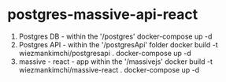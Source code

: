 # postgres-massive-api-react

1. Postgres DB - 
    within the '/postgres'
    docker-compose up -d
2. Postgres API - 
   within the '/postgresApi' folder
   docker build -t wiezmankimchi/postgresapi .
   docker-compose up -d
3. massive - react - app
   within the '/massivejs'
   docker build -t wiezmankimchi/massive-react .
   docker-compose up -d
